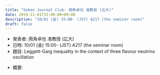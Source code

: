 ```yaml
---
title: "Soken Journal Club: 両角卓也 准教授 (広大)"
date: 2019-11-01T15:00:00+09:00
description: "10/01 (金) 15:00- (JST) A217 (the seminar room)"
draft: false
---
```


- 発表者:
両角卓也 准教授 (広大)
- 日時:
10/01 (金) 15:00- (JST) A217 (the seminar room)
- 題目:
Leggett-Garg inequality in the context of three flavour neutrino oscillation

<!--more-->

- 概要:

